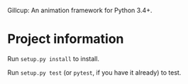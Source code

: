 Gillcup: An animation framework for Python 3.4+.

Project information
===================

Run `setup.py install` to install.

Run `setup.py test` (or `pytest`, if you have it already) to test.
